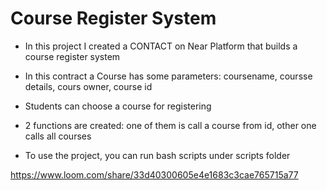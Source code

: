 
# Course Register System

* In this project I created a CONTACT on Near Platform that builds a course register system

* In this contract a Course has some parameters: coursename, coursse details, cours owner, course id

* Students can choose a course for registering

* 2 functions are created: one of them is call a course from id, other one calls all courses

* To use the project, you can run bash scripts under scripts folder


https://www.loom.com/share/33d40300605e4e1683c3cae765715a77

